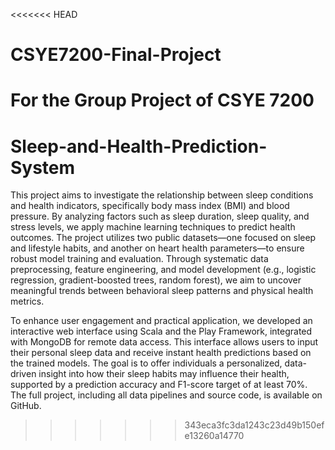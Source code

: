 <<<<<<< HEAD
# CSYE7200-Final-Project
For the Group Project of CSYE 7200
=======
# Sleep-and-Health-Prediction-System


This project aims to investigate the relationship between sleep conditions and health indicators, specifically body mass index (BMI) and blood pressure. By analyzing factors such as sleep duration, sleep quality, and stress levels, we apply machine learning techniques to predict health outcomes. The project utilizes two public datasets—one focused on sleep and lifestyle habits, and another on heart health parameters—to ensure robust model training and evaluation. Through systematic data preprocessing, feature engineering, and model development (e.g., logistic regression, gradient-boosted trees, random forest), we aim to uncover meaningful trends between behavioral sleep patterns and physical health metrics.

To enhance user engagement and practical application, we developed an interactive web interface using Scala and the Play Framework, integrated with MongoDB for remote data access. This interface allows users to input their personal sleep data and receive instant health predictions based on the trained models. The goal is to offer individuals a personalized, data-driven insight into how their sleep habits may influence their health, supported by a prediction accuracy and F1-score target of at least 70%. The full project, including all data pipelines and source code, is available on GitHub.
>>>>>>> 343eca3fc3da1243c23d49b150efe13260a14770
